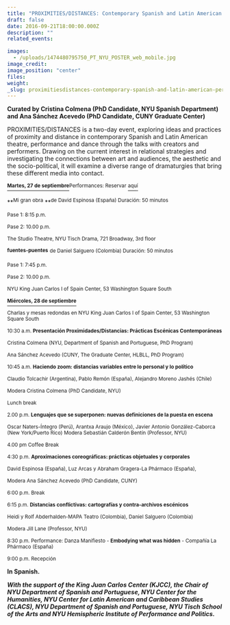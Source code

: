 ```yaml
---
title: "PROXIMITIES/DISTANCES: Contemporary Spanish and Latin American Performance Theories and Practices"
draft: false
date: 2016-09-21T18:00:00.000Z
description: ""
related_events:

images:
  - /uploads/1474480795750_PT_NYU_POSTER_web_mobile.jpg
image_credit:
image_position: "center"
files:
weight:
_slug: proximitiesdistances-contemporary-spanish-and-latin-american-performance-theories-and-practices
---
```


**Curated by Cristina Colmena (PhD Candidate, NYU Spanish Department) and Ana Sánchez Acevedo (PhD Candidate, CUNY Graduate Center)**

PROXIMITIES/DISTANCES is a two-day event, exploring ideas and practices of proximity and distance in contemporary Spanish and Latin American theatre, performance and dance through the talks with creators and performers. Drawing on the current interest in relational strategies and investigating the connections between art and audiences, the aesthetic and the socio-political, it will examine a diverse range of dramaturgies that bring these different media into contact.

**<u><sup>Martes, 27 de septiembre</sup></u>**<sup>Performances: Reservar</sup> [<sup>aqu</sup><sup>í</sup>](http://proximidadesdistancias.eventbrite.com/?s=69323536)

**<sup>Mi gran obra</sup> **<sup>de David Espinosa (España) Duración: 50 minutos</sup>

<sup>Pase 1: 8:15 p.m.</sup>

<sup>Pase 2: 10.00 p.m.</sup>

<sup>The Studio Theatre, NYU Tisch Drama, 721 Broadway, 3rd floor</sup>

**<sup>fuentes-puentes</sup>** <sup>de Daniel Salguero (Colombia) Duración: 50 minutos</sup>

<sup>Pase 1: 7:45 p.m.</sup>

<sup>Pase 2: 10.00 p.m.</sup>

<sup>NYU King Juan Carlos I of Spain Center, 53 Washington Square South</sup>

**<u><sup>Miércoles, 28 de septiembre</sup></u>**

<sup>Charlas y mesas redondas en NYU King Juan Carlos I of Spain Center, 53 Washington Square South</sup>

<sup>10:30 a.m. **Presentación Proximidades/Distancias: Prácticas Escénicas Contemporáneas**</sup>

<sup>Cristina Colmena (NYU, Department of Spanish and Portuguese, PhD Program)</sup>

<sup>Ana Sánchez Acevedo (CUNY, The Graduate Center, HLBLL, PhD Program)</sup>

<sup>10:45 a.m. **Haciendo zoom: distancias variables entre lo personal y lo político**</sup>

<sup>Claudio Tolcachir (Argentina), Pablo Remón (España), Alejandro Moreno Jashés (Chile)</sup>

<sup>Modera Cristina Colmena (PhD Candidate, NYU)</sup>

<sup>Lunch break</sup>

<sup>2.00 p.m. **Lenguajes que se superponen: nuevas definiciones de la puesta en escena**</sup>

<sup>Oscar Naters-Íntegro (Perú), Arantxa Araujo (México), Javier Antonio González-Caborca (New York/Puerto Rico)
Modera Sebastián Calderón Bentín (Professor, NYU)</sup>

<sup>4.00 pm Coffee Break</sup>

<sup>4:30 p.m. **Aproximaciones coreográficas: prácticas objetuales y corporales**</sup>

<sup>David Espinosa (España), Luz Arcas y Abraham Gragera-La Phármaco (España),</sup>

<sup>Modera Ana Sánchez Acevedo (PhD Candidate, CUNY)</sup>

<sup>6:00 p.m. Break</sup>

<sup>6:15 p.m. **Distancias conflictivas: cartografías y contra-archivos escénicos**</sup>

<sup>Heidi y Rolf Abderhalden-MAPA Teatro (Colombia), Daniel Salguero (Colombia)</sup>

<sup>Modera Jill Lane (Professor, NYU)</sup>

<sup>8:30 p.m. Performance: Danza Manifiesto - **Embodying what was hidden** - Compañía La Phármaco (España)</sup>

<sup>9:00 p.m. Recepción</sup>

**In Spanish.**

**_With the support of the King Juan Carlos Center (KJCC), the Chair of NYU Department of Spanish and Portuguese, NYU Center for the Humanities, NYU Center for Latin American and Caribbean Studies (CLACS), NYU Department of Spanish and Portuguese, NYU Tisch School of the Arts and NYU Hemispheric Institute of Performance and Politics._**

